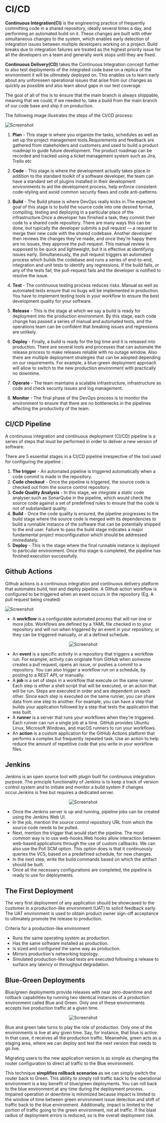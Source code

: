# CI/CD

**Continuous Integration(CI)** is the engineering practice of frequently committing code in a shared repository, ideally several times a day, and performing an automated build on it. These changes are built with other simultaneous changes to the system, which enables early detection of integration issues between multiple developers working on a project. Build breaks due to integration failures are treated as the highest priority issue for all the developers on a team and generally work stops until they are fixed.

**Continuous Delivery(CD)** takes the Continuous Integration concept further to also test deployments of the integrated code base on a replica of the environment it will be ultimately deployed on. This enables us to learn early about any unforeseen operational issues that arise from our changes as quickly as possible and also learn about gaps in our test coverage.

The goal of all of this is to ensure that the main branch is always shippable, meaning that we could, if we needed to, take a build from the main branch of our code base and ship it on production.

The following image illustrates the steps of the CI/CD process:

![Screenshot](../img/devops-process.png)


1. **Plan** - This stage is where you organize the tasks, schedules as well as set up the project management tools.Requirements and feedback are gathered from stakeholders and customers and used to build a product roadmap to guide future development. The product roadmap can be recorded and tracked using a ticket management system such as Jira, Trello etc

2. **Code** - This stage is where the development actually takes place.In addition to the standard toolkit of a software developer, the team can have a standard set of plugins installed in their development environments to aid the development process, help enforce consistent code-styling and avoid common security flaws and code anti-patterns.

3. **Build** - The Build phase is where DevOps really kicks in.The expected goal of this stage is to build the source code into one desired format, compiling, testing and deploying in a particular place of the infrastructure.Once a developer has finished a task, they commit their code to a shared code repository. There are many ways this can be done, but typically the developer submits a pull request — a request to merge their new code with the shared codebase. Another developer then reviews the changes they’ve made, and once they’re happy there are no issues, they approve the pull-request. This manual review is supposed to be quick and lightweight, but it is effective at identifying issues early.
Simultaneously, the pull request triggers an automated process which builds the codebase and runs a series of end-to-end, integration and unit tests to identify any regressions. If the build fails, or any of the tests fail, the pull-request fails and the developer is notified to resolve the issue. 

4. **Test** -  The continuous testing process reduces risks. Manual as well as automated tests ensure that no bugs will be implemented in production. You have to implement testing tools in your workflow to ensure the best development quality for your software.

5. **Release** - This is the stage at which we say a build is ready for deployment into the production environment. By this stage, each code change has passed a series of manual and automated tests, and the operations team can be confident that breaking issues and regressions are unlikely.

6. **Deploy** - Finally, a build is ready for the big time and it is released into production. There are several tools and processes that can automate the release process to make releases reliable with no outage window. Also there are multiple deployment strategies that can be adopted depending on our requirements.
For example, a blue-green deployment approach will allow to switch to the new production environment with practically no downtime.

7. **Operate** - The team maintains a scalable infrastructure, infrastructure as code and check security issues and log management.

8. **Monitor** - The final phase of the DevOps process is to monitor the environment to ensure that there are no bottlenecks in the pipelines affecting the productivity of the team.

## CI/CD Pipeline

A continuous integration and continuous deployment (CI/CD) pipeline is a series of steps that must be performed in order to deliver a new version of software.

There are 5 essential stages in  a CI/CD pipeline irrespective of the tool used for configuring the pipeline :

1. **The trigger** - An automated pipeline is triggered automatically when a code commit is made in the repository.
2. **Code checkout** - Once the pipeline is triggered, the source code is checked out from the source control repository.
3. **Code Quality Analysis** - In this stage, we integrate a static code analyser such as SonarQube in the pipeline, which would check the source code against a set of predefined rules to ensure that the code is not of substandard quality.
4. **Build** - Once the code quality is ensured, the pipeline progresses to the build stage where the source  code is merged with its dependencies to build a runnable instance of the software that can be potentially shipped to the end user. Failure to pass the build stage indicates a major fundamental project misconfiguration which should be addressed immediately.
5. **Deploy** - This is the stage where the final runnable instance is deployed to particular environment. Once this stage is completed, the pipeline has finished execution successfully.


## Github Actions

Github actions is a continuous integration and continuous delivery platform that automates build, test and deploy pipeline. A Github action workflow is configured to be triggered when an event occurs in the repository (Eg. A pull request being created)

![Screenshot](../img/GitHub_Actions.png)

* A **workflow** is a configurable automated process that will run one or more jobs. Workflows are defined by a YAML file checked in to your repository and will run when triggered by an event in your repository, or they can be triggered manually, or at a defined schedule.

<p align="center">
  <img src="../img/Workflow-Designs-Dependent-Workflows.png" alt="Screenshot"/>
</p>

* An **event** is a specific activity in a repository that triggers a workflow run. For example, activity can originate from GitHub when someone creates a pull request, opens an issue, or pushes a commit to a repository. You can also trigger a workflow run on a schedule, by posting to a REST API, or manually.
* A **job** is a set of steps in a workflow that execute on the same runner. Each step is either a shell script that will be executed, or an action that will be run. Steps are executed in order and are dependent on each other. Since each step is executed on the same runner, you can share data from one step to another. For example, you can have a step that builds your application followed by a step that tests the application that was built.
* A **runner** is a server that runs your workflows when they're triggered. Each runner can run a single job at a time. GitHub provides Ubuntu Linux, Microsoft Windows, and macOS runners to run your workflows.
* An **action** is a custom application for the GitHub Actions platform that performs a complex but frequently repeated task. Use an action to help reduce the amount of repetitive code that you write in your workflow files.

## Jenkins

Jenkins is an open source tool with plugin built for continuous integration purpose. The principle functionality of Jenkins is to keep a track of version control system and to initiate and monitor a build system if changes occur.Jenkins is free but requires a dedicated server.

<p align="center">
  <img src="../img/jenkins.png" alt="Screenshot"/>
</p>


* Once the Jenkins server is up and running, pipeline jobs can be created using the Jenkins Web UI. 
* In the job, mention the source control repository URL from which the source code needs to be pulled.
* Next, mention the trigger that would start the pipeline. The most common way is to use web-hooks.Web hooks allow interaction between web-based applications through the use of custom callbacks. We can also use the Poll SCM option. This option does is that it continuously queries the VCS, based on a predefined schedule, for new changes.
* In the next step, write the build commands based on which the artifact should be built.
* Once all the necessary configurations are completed, the pipeline is ready to use for deployments.


## The First Deployment

The very first deployment of any application should be showcased to the customer in a production-like environment (UAT) to solicit feedback early. The UAT environment is used to obtain product owner sign-off acceptance to ultimately promote the release to production.

Criteria for a production-like environment

* Runs the same operating system as production.
* Has the same software installed as production.
* Is sized and configured the same way as production.
* Mirrors production's networking topology.
* Simulated production-like load tests are executed following a release to surface any latency or throughput degradation.

## Blue-Green Deployments

Blue/green deployments provide releases with near zero-downtime and rollback capabilities by running two identical instances of a production environment called Blue and Green.
Only one of these environments accepts live production traffic at a given time.


<p align="center">
  <img src="../img/bg3-1.jpg" alt="Screenshot"/>
</p>
 
Blue and green take turns to play the role of production. Only one of the environments is live at any given time. Say, for instance, that blue is active. In that case, it receives all the production traffic. Meanwhile, green acts as a staging area, where we can deploy and test the next version that needs to go live.

Migrating users to the new application version is as simple as changing the router configuration to direct all traffic to the Blue environment.

This technique **simplifies rollback scenarios** as we can simply switch the router back to Green.
This ability to simply roll traffic back to the operational environment is a key benefit of blue/green deployments. You can roll back to the blue environment at any time during the deployment process. Impaired operation or downtime is minimized because impact is limited to the window of time between green environment issue detection and shift of traffic back to the blue environment. Additionally, impact is limited to the portion of traffic going to the green environment, not all traffic. If the blast radius of deployment errors is reduced, so is the overall deployment risk.
 
 


